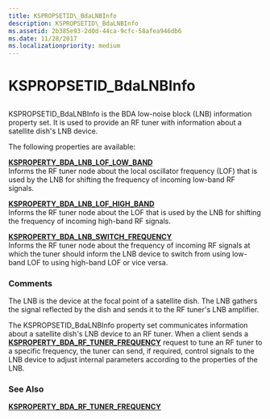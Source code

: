 ```yaml
---
title: KSPROPSETID\_BdaLNBInfo
description: KSPROPSETID\_BdaLNBInfo
ms.assetid: 2b385e93-2d0d-44ca-9cfc-58afea946db6
ms.date: 11/28/2017
ms.localizationpriority: medium
---
```


# KSPROPSETID\_BdaLNBInfo


## <span id="ddk_kspropsetid_bdalnbinfo_ks"></span><span id="DDK_KSPROPSETID_BDALNBINFO_KS"></span>


KSPROPSETID\_BdaLNBInfo is the BDA low-noise block (LNB) information property set. It is used to provide an RF tuner with information about a satellite dish's LNB device.

The following properties are available:

<span id="KSPROPERTY_BDA_LNB_LOF_LOW_BAND"></span><span id="ksproperty_bda_lnb_lof_low_band"></span>[**KSPROPERTY\_BDA\_LNB\_LOF\_LOW\_BAND**](ksproperty-bda-lnb-lof-low-band.md)  
Informs the RF tuner node about the local oscillator frequency (LOF) that is used by the LNB for shifting the frequency of incoming low-band RF signals.

<span id="KSPROPERTY_BDA_LNB_LOF_HIGH_BAND"></span><span id="ksproperty_bda_lnb_lof_high_band"></span>[**KSPROPERTY\_BDA\_LNB\_LOF\_HIGH\_BAND**](ksproperty-bda-lnb-lof-high-band.md)  
Informs the RF tuner node about the LOF that is used by the LNB for shifting the frequency of incoming high-band RF signals.

<span id="KSPROPERTY_BDA_LNB_SWITCH_FREQUENCY"></span><span id="ksproperty_bda_lnb_switch_frequency"></span>[**KSPROPERTY\_BDA\_LNB\_SWITCH\_FREQUENCY**](ksproperty-bda-lnb-switch-frequency.md)  
Informs the RF tuner node about the frequency of incoming RF signals at which the tuner should inform the LNB device to switch from using low-band LOF to using high-band LOF or vice versa.

### Comments

The LNB is the device at the focal point of a satellite dish. The LNB gathers the signal reflected by the dish and sends it to the RF tuner's LNB amplifier.

The KSPROPSETID\_BdaLNBInfo property set communicates information about a satellite dish's LNB device to an RF tuner. When a client sends a [**KSPROPERTY\_BDA\_RF\_TUNER\_FREQUENCY**](ksproperty-bda-rf-tuner-frequency.md) request to tune an RF tuner to a specific frequency, the tuner can send, if required, control signals to the LNB device to adjust internal parameters according to the properties of the LNB.

### See Also

[**KSPROPERTY\_BDA\_RF\_TUNER\_FREQUENCY**](ksproperty-bda-rf-tuner-frequency.md)

 

 





